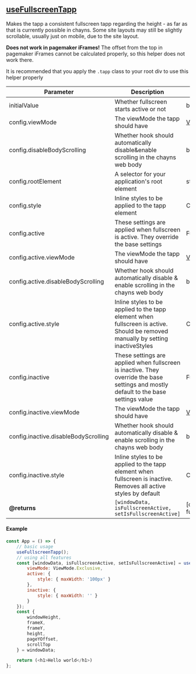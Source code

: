 ## [useFullscreenTapp](src/hooks/useFullscreenTapp.ts)

Makes the tapp a consistent fullscreen tapp regarding the height - as far as that is currently possible in chayns. Some
site layouts may still be slightly scrollable, usually just on mobile, due to the site layout.

**Does not work in pagemaker iFrames!** The offset from the top in pagemaker iFrames cannot be calculated properly, so
this helper does not work there.

It is recommended that you apply the `.tapp` class to your root div to use this helper properly

| Parameter | Description | Type | Default/required |
|------|--------------|-----------|-------------|
|initialValue | Whether fullscreen starts active or not | boolean | `true` |
|config.viewMode| The viewMode the tapp should have | [ViewMode](docs/functions/chaynsCalls/setViewMode.md#ViewMode) |`ViewMode.Exclusive`|
|config.disableBodyScrolling| Whether hook should automatically disable&enable scrolling in the chayns web body | boolean | `true` |
|config.rootElement| A selector for your application's root element | string | `'.tapp'` |
|config.style| Inline styles to be applied to the tapp element | CSSStyleDeclaration | `{}` |
|config.active | These settings are applied when fullscreen is active. They override the base settings | FullscreenTappConfig | `{}` |
|config.active.viewMode| The viewMode the tapp should have | [ViewMode](docs/functions/chaynsCalls/setViewMode.md#ViewMode) |config.viewMode|
|config.active.disableBodyScrolling| Whether hook should automatically disable & enable scrolling in the chayns web body | boolean | config.disableBodyScrolling |
|config.active.style| Inline styles to be applied to the tapp element when fullscreen is active. Should be removed manually by setting inactiveStyles | CSSStyleDeclaration |`{ height: "100vh", width: "100vw" }`|
|config.inactive | These settings are applied when fullscreen is inactive. They override the base settings and mostly default to the base settings value | FullscreenTappConfig | `{}` |
|config.inactive.viewMode| The viewMode the tapp should have | [ViewMode](docs/functions/chaynsCalls/setViewMode.md#ViewMode) |config.viewMode|
|config.inactive.disableBodyScrolling| Whether hook should automatically disable & enable scrolling in the chayns web body | boolean | config.disableBodyScrolling |
|config.inactive.style| Inline styles to be applied to the tapp element when fullscreen is inactive. Removes all active styles by default | CSSStyleDeclaration |`{ height: "", width: "" }`|
| **@returns** | `[windowData, isFullscreenActive, setIsFullscreenActive]` | [object, boolean, function(boolean)] | |

#### Example

```javascript
const App = () => {
    // basic usage
    useFullscreenTapp();
    // using all features
    const [windowData, isFullscreenActive, setIsFullscreenActive] = useFullscreenTapp(true, {
        viewMode: ViewMode.Exclusive,
        active: {
            style: { maxWidth: '100px' }
        },
        inactive: {
            style: { maxWidth: '' }
        }
    });
    const {
        windowHeight,
        frameX,
        frameY,
        height,
        pageYOffset,
        scrollTop
    } = windowData;

    return (<h1>Hello world</h1>)
};
```
